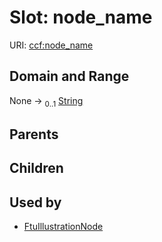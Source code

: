 
# Slot: node_name



URI: [ccf:node_name](http://purl.org/ccf/node_name)


## Domain and Range

None &#8594;  <sub>0..1</sub> [String](types/String.md)

## Parents


## Children


## Used by

 * [FtuIllustrationNode](FtuIllustrationNode.md)
